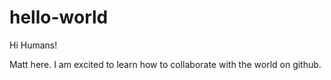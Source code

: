 # hello-world

Hi Humans!

Matt here. I am excited to learn how to collaborate with the world on github. 
